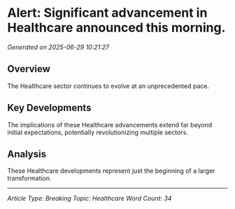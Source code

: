 # Alert: Significant advancement in Healthcare announced this morning.

*Generated on 2025-06-29 10:21:27*

## Overview

The Healthcare sector continues to evolve at an unprecedented pace.

## Key Developments

The implications of these Healthcare advancements extend far beyond initial expectations, potentially revolutionizing multiple sectors.

## Analysis

These Healthcare developments represent just the beginning of a larger transformation.

---
*Article Type: Breaking*
*Topic: Healthcare*
*Word Count: 34*
